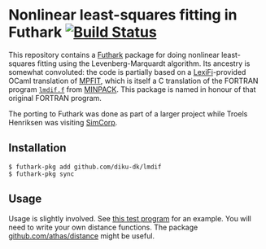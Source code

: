 # Nonlinear least-squares fitting in Futhark [![Build Status](https://travis-ci.org/diku-dk/lmdif.svg?branch=master)](https://travis-ci.org/diku-dk/lmdif)

This repository contains a [Futhark](https://futhark-lang.org) package
for doing nonlinear least-squares fitting using the
Levenberg-Marquardt algorithm.  Its ancestry is somewhat convoluted:
the code is partially based on a
[LexiFi](https://www.lexifi.com/)-provided OCaml translation of
[MPFIT](https://www.physics.wisc.edu/~craigm/idl/cmpfit.html), which
is itself a C translation of the FORTRAN program
[`lmdif.f`](http://www.netlib.org/minpack/lmdif.f) from
[MINPACK](http://www.netlib.org/minpack/).  This package is named in
honour of that original FORTRAN program.

The porting to Futhark was done as part of a larger project while
Troels Henriksen was visiting [SimCorp](https://www.simcorp.com/).

## Installation

```
$ futhark-pkg add github.com/diku-dk/lmdif
$ futhark-pkg sync
```

## Usage

Usage is slightly involved.  See [this test
program](lib/github.com/diku-dk/lmdif/lmdif_tests.fut) for
an example.  You will need to write your own distance functions.  The
package [github.com/athas/distance](https://github.com/athas/distance)
might be useful.
